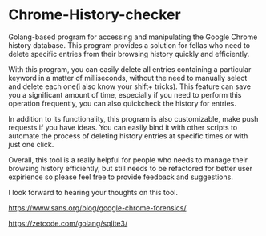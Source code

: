 # Chrome-History-checker
Golang-based program for accessing and manipulating the Google Chrome history database. This program provides a solution for fellas who need to delete specific entries from their browsing history quickly and efficiently.

With this program, you can easily delete all entries containing a particular keyword in a matter of milliseconds, without the need to manually select and delete each one(i also know your shift+ tricks). This feature can save you a significant amount of time, especially if you need to perform this operation frequently, you can also quickcheck the history for entries.

In addition to its functionality, this program is also customizable, make push requests if you have ideas. You can easily bind it with other scripts to automate the process of deleting history entries at specific times or with just one click.

Overall, this tool is a really helpful for people who needs to manage their browsing history efficiently, but still needs to be refactored for better user expirience so please feel free to provide feedback and suggestions.

I look forward to hearing your thoughts on this tool.

https://www.sans.org/blog/google-chrome-forensics/

https://zetcode.com/golang/sqlite3/
